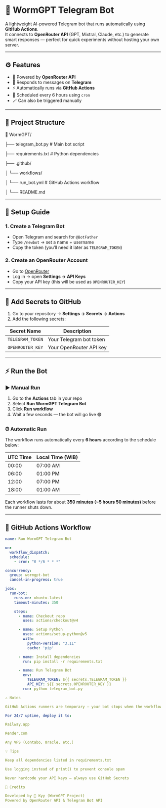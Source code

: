 # 🧠 WormGPT Telegram Bot

A lightweight AI-powered Telegram bot that runs automatically using **GitHub Actions**.  
It connects to **OpenRouter API** (GPT, Mixtral, Claude, etc.) to generate smart responses — perfect for quick experiments without hosting your own server.

---

## ⚙️ Features
- 🤖 Powered by **OpenRouter API**
- 💬 Responds to messages on **Telegram**
- ⚡ Automatically runs via **GitHub Actions**
- 🔁 Scheduled every 6 hours using `cron`
- 🪄 Can also be triggered manually

---

## 🧱 Project Structure

📁 WormGPT/

├── telegram_bot.py # Main bot script

├── requirements.txt # Python dependencies

├── .github/

│ └── workflows/

│ └── run_bot.yml # GitHub Actions workflow

│ └── README.md


---

## 🚀 Setup Guide

### 1. Create a Telegram Bot
- Open Telegram and search for `@BotFather`
- Type `/newbot` → set a name + username
- Copy the token (you’ll need it later as `TELEGRAM_TOKEN`)

### 2. Create an OpenRouter Account
- Go to [OpenRouter](https://openrouter.ai)
- Log in → open **Settings → API Keys**
- Copy your API key (this will be used as `OPENROUTER_KEY`)

---

## 🔐 Add Secrets to GitHub

1. Go to your repository → **Settings → Secrets → Actions**
2. Add the following secrets:

| Secret Name | Description |
|--------------|--------------|
| `TELEGRAM_TOKEN` | Your Telegram bot token |
| `OPENROUTER_KEY` | Your OpenRouter API key |

---

## ⚡ Run the Bot

### ▶️ Manual Run
1. Go to the **Actions** tab in your repo  
2. Select **Run WormGPT Telegram Bot**  
3. Click **Run workflow**  
4. Wait a few seconds — the bot will go live 🟢  

### ⏰ Automatic Run
The workflow runs automatically every **6 hours** according to the schedule below:

| UTC Time | Local Time (WIB) |
|-----------|------------------|
| 00:00 | 07:00 AM |
| 06:00 | 01:00 PM |
| 12:00 | 07:00 PM |
| 18:00 | 01:00 AM |

Each workflow lasts for about **350 minutes (~5 hours 50 minutes)** before the runner shuts down.

---

## 🧩 GitHub Actions Workflow

```yaml
name: Run WormGPT Telegram Bot

on:
  workflow_dispatch:
  schedule:
    - cron: "0 */6 * * *"

concurrency:
  group: wormgpt-bot
  cancel-in-progress: true

jobs:
  run-bot:
    runs-on: ubuntu-latest
    timeout-minutes: 350

    steps:
      - name: Checkout repo
        uses: actions/checkout@v4

      - name: Setup Python
        uses: actions/setup-python@v5
        with:
          python-version: "3.11"
          cache: 'pip'

      - name: Install dependencies
        run: pip install -r requirements.txt

      - name: Run Telegram Bot
        env:
          TELEGRAM_TOKEN: ${{ secrets.TELEGRAM_TOKEN }}
          API_KEY: ${{ secrets.OPENROUTER_KEY }}
        run: python telegram_bot.py

⚠️ Notes

GitHub Actions runners are temporary — your bot stops when the workflow finishes.

For 24/7 uptime, deploy it to:

Railway.app

Render.com

Any VPS (Contabo, Oracle, etc.)

💡 Tips

Keep all dependencies listed in requirements.txt

Use logging instead of print() to prevent console spam

Never hardcode your API keys — always use GitHub Secrets

💬 Credits

Developed by 🧠 Kyy (WormGPT Project)
Powered by OpenRouter API & Telegram Bot API


